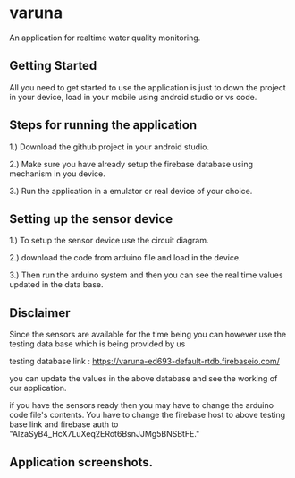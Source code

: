 # varuna

An application for realtime water quality monitoring.

## Getting Started

All you need to get started to use the application is just to down the project in your device,
load in your mobile using android studio or vs code.

## Steps for running the application
1.) Download the github project in your android studio.


2.) Make sure you have already setup the firebase database using mechanism in you device.


3.) Run the application in a emulator or real device of your choice.

## Setting up the sensor device 

1.) To setup the sensor device use the  circuit diagram.


2.) download the code from arduino file and load in the device.


3.) Then run the arduino system and then you can see the real time values updated in the data base.

## Disclaimer 

Since the sensors are available for the time being 
you can however use the testing data base which is being provided by us 

testing database link : https://varuna-ed693-default-rtdb.firebaseio.com/

you can update the values in the above database and see the working of our application.

if you have the sensors ready then you may have to change the arduino code file's contents.
You have to change the firebase host to above testing base link and firebase auth to "AIzaSyB4_HcX7LuXeq2ERot6BsnJJMg5BNSBtFE."

## Application screenshots.



